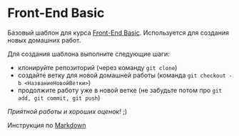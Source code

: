 # Front-End Basic

Базовый шаблон для курса  [Front-End Basic](https://odessa.ithillel.ua/courses/front-end-basic "Курс Front-end Basic в Одесі"). Используется для создания новых домашних работ.

Для создания шаблона выполните следующие шаги:
- клонируйте репозиторий (через команду ```git clone```)
- создайте ветку для новой домашней работы (команда ```git checkout -b <НазваниеНовойВетки>```)
- продолжите работу уже в новой ветке (не забудьте потом про ```git add, git commit, git push```)

_Приятной работы и хороших оценок!_ ;)

Инструкция по [Markdown ](https://ru.wikipedia.org/wiki/Markdown "Ссылка на Википедию")
